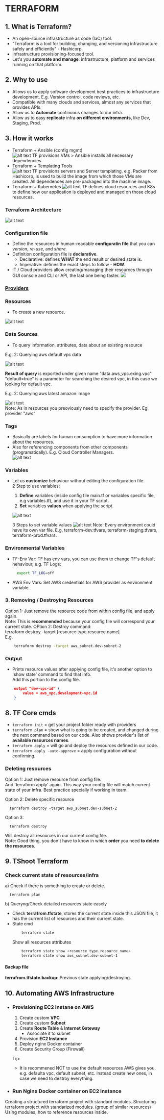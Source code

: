 # TERRAFORM  

## 1. What is Terraform?  
* An open-source infrastructure as code (IaC) tool.
* "Terraform is a tool for building, changing, and versioning infrastructure safely and efficiently" - Hashicorp.
* Infrastructure provisioning-focused tool.  
* Let's you **automate and manage**: infrastructure, platform and services running on that platform.  

## 2. Why to use  
* Allows us to apply software development best practices to infrastructure development. E.g. Version control, code reviews, etc.
* Compatible with many clouds and services, almost any services that provides APIs.
* Allow us to **Automate** continuous changes to our infra.
* Allow us to easy **replicate** infra **on different environments**, like Dev, Staging, Prod.

## 3. How it works  
* Terraform + Ansible (config mgmt)  
  ![alt text](/IaC/Terraform/_terra-images/image-2.png)
  TF provisions VMs > Ansible installs all necessary dependencies.
* Terraform + Templating Tools  
  ![alt text](/IaC/Terraform/_terra-images/image-1.png) 
  TF provisions servers and Server templating, e.g. Packer from Hashicorp, is used to build the image from which those VMs are created. All dependences are pre-packaged into the machine image.
* Terraform + Kubernetes 
    ![alt text](/IaC/Terraform/_terra-images/image.png)
  TF defines cloud resources and K8s to define how our application is deployed and managed on those cloud resources.

### Terraform Architecture
![alt text](/IaC/Terraform/_terra-images/TF_Arch.png)  

### Configuration file
* Define the resources in human-readable **configuratin file** that you can *version*, *re-use*, and *share.*
* Definition configuration file is **declarative**.  
  - Declarative: defines **WHAT** the end result or desired state is.  
  - Imperative: defines the exact steps to follow - **HOW**.
 * IT / Cloud providers allow creating/managing their resources through GUI console and CLI or API, the last one being faster. 
![](./_terra-images/How_TF_works.png) 
  
### [Providers](/IaC/Terraform/TF_providers.md)

### Resources
* To create a new resource.  
  
![alt text](/IaC/Terraform/_terra-images/TF_resource.png)

### Data Sources
* To query information, attributes, data about an existing resource  
  
E.g. 2: Querying aws default vpc data

![alt text](/IaC/Terraform/_terra-images/TF_using_Data.png)

**Result of query** is exported under given name "data.aws_vpc.exing.vpc"  
"default=true" is a parameter for searching the desired vpc, in this case we looking for default vpc.


E.g. 2: Querying aws latest amazon image  

![alt text](/IaC/Terraform/_terra-images/TF_datasource.png)  
Note: As in resources you preoviously need to specify the provider. Eg. provider "aws"

### Tags
* Basically are labels for human consumption to have more information about the resources.
*  Also for referencing components from other components (programatically). E.g. Cloud Controller Managers.  
    ![alt text](/IaC/Terraform/_terra-images/TF_tag_for_cloud_ctrl_mgr.png)  

### Variables
* Let us **customize** behaviour without editing the configuration file.  
2 Step to use variables:  
    1. **Define** variables (inside config file main.tf or variables specific file, e.g variables.tf), and use it in your TF script.
    2. **Set** variables **values** when applying the script. 

    ![alt text](/IaC/Terraform/_terra-images/TF_variables.png)

    3 Steps to set variable values
    ![alt text](/IaC/Terraform/_terra-images/TF_var_values.png)
    Note: Every environment could have its own var file. E.g. terraform-dev.tfvars, terraform-staging.tfvars, terraform-prod.tfvars. 

### Environmental Variables
* TF-Env Var: TF has env vars, you can use them to change TF's default hehaviour, e.g. TF Logs:
  ```Bash
    export TF_LOG=off
  ```
* AWS Env Vars: Set AWS credentials for AWS provider as environment variable.
  
### 3. Removing / Destroying Resources
Option 1: Just remove the resource code from within config file, and apply again.  
Note: This is **recommended** because your config file will correspond  your current state.
OPtion 2:  Destroy command:  
terraform destroy -target [resource type.resource name]  
E.g.
```bash
    terraform destroy -target aws_subnet.dev-subnet-2
```
### Output
- Prints resource values after applying config file, it's another option to 'show state' command to find that info.  
Add this portion to the config file.
```json
    output "dev-vpc-id" {
        value = aws_vpc.development-vpc.id
    }
```

## 8. TF Core cmds  
- `terraform init` = get your project folder ready with providers
- `terraform plan` = show what is going to be created, and changed during the next command based on our code.
Also shows provider's list of **available resources names**.  
- `terraform apply` = will go and deploy the resources defined in our code.
- `terraform apply -auto-approve` = apply configuration without confirming.


### Deleting resources
Option 1: Just remove resource from config file.  
And 'terraform apply' again. This way your config file will match current state of your infra. Best practice specially if working in team.

Option 2: Delete specific resource
```
  terraform destroy -target aws_subnet.dev-subnet-2
```

Option 3:
```
  terraform destroy
```
Will destroy all  resources in our current config file.  
Note: Good thing, you don't have to know in which **order** you need **to delete the resources**.




## 9. TShoot Terraform  

### Check current state of resources/infra

a) Check if there is something to create or delete.

```
  terraform plan
```

b) Queryng/Check detailed resources state easely  
- Check **terrafrom.tfstate**, stores the current state inside this JSON file, it has the current list of resources and their current state.  
- State cmd
    ```bash
        terraform state
    ```
    Show all resources attributes
    ```bash    
        terraform state show <resource_type.resource_name>
        terraform state show aws_subnet.dev-subnet-1
    ```

#### Backup file 
**terrafrom.tfstate.backup**: Previous state applying/destroying.

## 10. Automating AWS Infrastructure  
* ### Provisioning EC2 Instane on AWS  
    1. Create custom **VPC**
    2. Create custom **Subnet**
    3. Create **Route Table** & **Internet Gateway**  
         - Associate it to subnet
    4. Provision **EC2 Instance**
    5. Deploy nginx Docker container
    6. Create Security Group (Firewall)

    Tip:
    * It is recommened NOT to use the default resources AWS gives you, e.g. defaulta vpc, default subnet, etc. Instead create new ones, in case we need to destroy everything.  
* ### Run Nginx Docker container on EC2 instance


Creating a structured terraform project with standard modules.
Structuring terraform project with standarized modules. (group of similar resources)
Using modules, how to reference resources inside.


